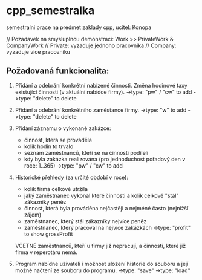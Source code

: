 # cpp_semestralka
semestralni prace na predmet zaklady cpp, ucitel: Konopa

// Pozadavek na smysluplnou demonstraci: Work >> PrivateWork & CompanyWork
// Private: vyzaduje jednoho pracovnika
// Company: vyzaduje vice pracovniku


Požadovaná funkcionalita:
-------------------------
1. Přidání a odebrání konkrétní nabízené činnosti.
   Změna hodinové taxy existující činnosti (v aktuální nabídce firmy).
        ->type: "pw" / "cw" to add
        ->type: "delete" to delete

2. Přidání a odebrání konkrétního zaměstance firmy.
        ->type: "w" to add
        ->type: "delete" to delete

3. Přidání záznamu o vykonané zakázce:
   - činnost, která se prováděla
   - kolik hodin to trvalo
   - seznam zaměstnanců, kteří se na činnosti podíleli
   - kdy byla zakázka realizována
     (pro jednoduchost pořadový den v roce: 1..365)
        ->type: "pw" / "cw" to add

4. Historické přehledy (za určité období v roce):
   - kolik firma celkově utržila
   - jaký zaměstnanec vykonal které činnosti a kolik celkově "stál" zákazníky
     peněz
   - činnost, která byla prováděna nejčastěji a nejméné často (nejnižší zájem)
   - zaměstnanec, který stál zákazníky nejvíce peněz
   - zaměstnanec, který pracoval na nejvíce zakázkách
           ->type: "profit" to show grossProfit

   VČETNĚ zaměstnanců, kteří u firmy již nepracují, a činností, které již
   firma v reperotáru nemá.

5. Program nabídne uživateli i možnost uložení historie do souboru a její
   možné načtení ze souboru do programu.
           ->type: "save"
           ->type: "load"
